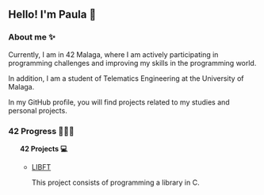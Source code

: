 ## Hello! I'm Paula 🦖

<h3>About me ✨</h3>
<p>Currently, I am in 42 Malaga, where I am actively participating in programming challenges and improving my skills in the programming world.</p>
<p>In addition, I am a student of Telematics Engineering at the University of Malaga.</p>
<p>In my GitHub profile, you will find projects related to my studies and personal projects.</p>

<h3>42 Progress 👩🏻‍💻</h3>
<ul>
  <lib><b>42 Projects 💻</b></lib>
  <ul>
    <li><a href="https://github.com/Pausanpi/Libft">LIBFT</a></li>
    <p>This project consists of programming a library in C.</p>
  </ul>
</ul>
